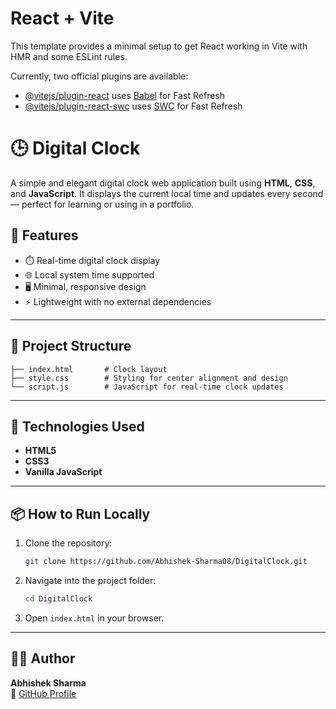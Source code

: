 # React + Vite

This template provides a minimal setup to get React working in Vite with HMR and some ESLint rules.

Currently, two official plugins are available:

- [@vitejs/plugin-react](https://github.com/vitejs/vite-plugin-react/blob/main/packages/plugin-react/README.md) uses [Babel](https://babeljs.io/) for Fast Refresh
- [@vitejs/plugin-react-swc](https://github.com/vitejs/vite-plugin-react-swc) uses [SWC](https://swc.rs/) for Fast Refresh

# 🕒 Digital Clock

A simple and elegant digital clock web application built using **HTML**, **CSS**, and **JavaScript**. It displays the current local time and updates every second — perfect for learning or using in a portfolio.


## 🚀 Features

- ⏱️ Real-time digital clock display
- 🌐 Local system time supported
- 🖥️ Minimal, responsive design
- ⚡ Lightweight with no external dependencies

---

## 📁 Project Structure

```
├── index.html       # Clock layout
├── style.css        # Styling for center alignment and design
└── script.js        # JavaScript for real-time clock updates
```

---

## 🧰 Technologies Used

- **HTML5**
- **CSS3**
- **Vanilla JavaScript**

---

## 📦 How to Run Locally

1. Clone the repository:
   ```bash
   git clone https://github.com/Abhishek-Sharma08/DigitalClock.git
   ```
2. Navigate into the project folder:
   ```bash
   cd DigitalClock
   ```
3. Open `index.html` in your browser.

---

## 🙋‍♂️ Author

**Abhishek Sharma**  
🔗 [GitHub Profile](https://github.com/Abhishek-Sharma08)

